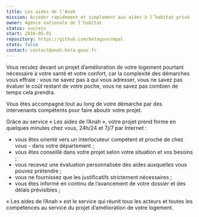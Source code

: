 ```yaml
---
title: Les aides de l’Anah
mission: Accéder rapidement et simplement aux aides à l’habitat privé
owner: Agence nationale de l’habitat
status: success
start: 2016-05-01
repository: https://github.com/betagouv/mpal
stats: false
contact: contact@anah.beta.gouv.fr
---
```


Vous reculez devant un projet d’amélioration de votre logement pourtant nécessaire à votre santé et votre confort, car la complexité des démarches vous effraie : vous ne savez pas à qui vous adresser, vous ne savez pas évaluer le coût restant de votre poche, vous ne savez pas combien de temps cela prendra.

Vous êtes accompagné tout au long de votre démarche par des intervenants compétents pour faire aboutir votre projet.

Grâce au service « Les aides de l’Anah », votre projet prend forme en quelques minutes chez vous, 24h/24 et 7j/7 par Internet :

- vous êtes orienté vers un interlocuteur compétent et proche de chez vous - dans votre département ;
- vous êtes conseillé dans votre projet selon votre situation et vos besoins ;
- vous recevez une évaluation personnalisée des aides auxquelles vous pouvez prétendre ;
- vous ne fournissez que les justificatifs strictement nécessaires ;
- vous êtes informé en continu de l’avancement de votre dossier et des délais prévisibles ;

« Les aides de l’Anah » est le service qui réunit tous les acteurs et toutes les compétences au service du projet d’amélioration de votre logement.
